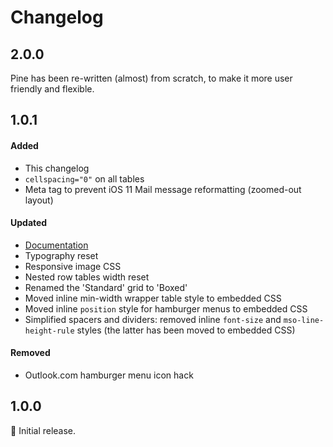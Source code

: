 # Changelog

## 2.0.0

Pine has been re-written (almost) from scratch, to make it more user friendly and flexible.

## 1.0.1

#### Added

* This changelog
* `cellspacing="0"` on all tables
* Meta tag to prevent iOS 11 Mail message reformatting (zoomed-out layout)

#### Updated

* [Documentation](https://thememountain.github.io/pine/)
* Typography reset
* Responsive image CSS
* Nested row tables width reset
* Renamed the 'Standard' grid to 'Boxed'
* Moved inline min-width wrapper table style to embedded CSS
* Moved inline `position` style for hamburger menus to embedded CSS
* Simplified spacers and dividers: removed inline `font-size` and `mso-line-height-rule` styles (the latter has been moved to embedded CSS)

#### Removed

* Outlook.com hamburger menu icon hack

## 1.0.0

🌲 Initial release.
